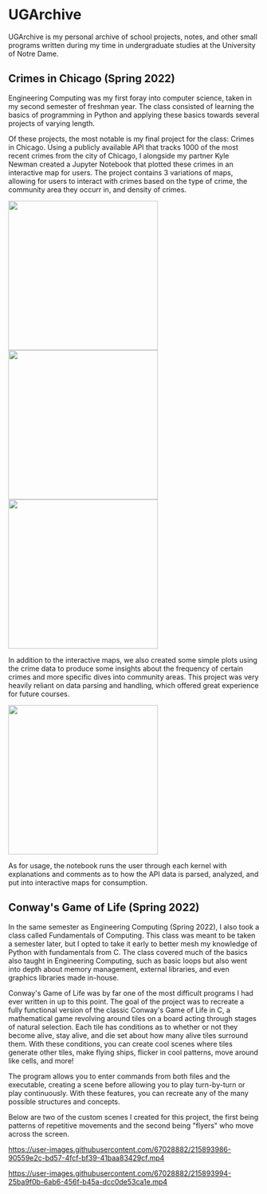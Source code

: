 # UGArchive

UGArchive is my personal archive of school projects, notes, and other small programs written during my time in undergraduate studies at the University of Notre Dame.

## Crimes in Chicago (Spring 2022)

Engineering Computing was my first foray into computer science, taken in my second semester of freshman year. The class consisted of learning the basics of programming in Python and applying these basics towards several projects of varying length.

Of these projects, the most notable is my final project for the class: Crimes in Chicago. Using a publicly available API that tracks 1000 of the most recent crimes from the city of Chicago, I alongside my partner Kyle Newman created a Jupyter Notebook that plotted these crimes in an interactive map for users. The project contains 3 variations of maps, allowing for users to interact with crimes based on the type of crime, the community area they occurr in, and density of crimes.

<img src="https://user-images.githubusercontent.com/67028882/215879741-f407a81c-d469-418f-ba6b-ae549314307c.png" width="300" height="300"><img src="https://user-images.githubusercontent.com/67028882/215880765-484e4685-c4f0-43b1-aa38-1ab84ea5aaf7.png" width="300" height="300"><img src="https://user-images.githubusercontent.com/67028882/215880779-a43cf659-c286-4c30-b54b-69e0031ead04.png" width="300" height="300">

In addition to the interactive maps, we also created some simple plots using the crime data to produce some insights about the frequency of certain crimes and more specific dives into community areas. This project was very heavily reliant on data parsing and handling, which offered great experience for future courses.

<img src="https://user-images.githubusercontent.com/67028882/215884076-d052a078-e4f9-459b-80c8-7ff2d5c81339.png" width="300" height="300">

As for usage, the notebook runs the user through each kernel with explanations and comments as to how the API data is parsed, analyzed, and put into interactive maps for consumption.

## Conway's Game of Life (Spring 2022)

In the same semester as Engineering Computing (Spring 2022), I also took a class called Fundamentals of Computing. This class was meant to be taken a semester later, but I opted to take it early to better mesh my knowledge of Python with fundamentals from C. The class covered much of the basics also taught in Engineering Computing, such as basic loops but also went into depth about memory management, external libraries, and even graphics libraries made in-house.

Conway's Game of Life was by far one of the most difficult programs I had ever written in up to this point. The goal of the project was to recreate a fully functional version of the classic Conway's Game of Life in C, a mathematical game revolving around tiles on a board acting through stages of natural selection. Each tile has conditions as to whether or not they become alive, stay alive, and die set about how many alive tiles surround them. With these conditions, you can create cool scenes where tiles generate other tiles, make flying ships, flicker in cool patterns, move around like cells, and more!

The program allows you to enter commands from both files and the executable, creating a scene before allowing you to play turn-by-turn or play continuously. With these features, you can recreate any of the many possible structures and concepts.

Below are two of the custom scenes I created for this project, the first being patterns of repetitive movements and the second being "flyers" who move across the screen.



https://user-images.githubusercontent.com/67028882/215893986-90559e2c-bd57-4fcf-bf39-41baa83429cf.mp4

https://user-images.githubusercontent.com/67028882/215893994-25ba9f0b-6ab6-456f-b45a-dcc0de53ca1e.mp4



